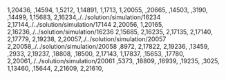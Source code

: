 1,20436,
,14594,
1,5212,
1,14891,
1,1713,
1,20055,
,20665,
,14503,
,3190,
,14499,
1,15683,
2,16234,./../solution/simulation/16234
2,17144,./../solution/simulation/17144
2,20056,
1,20165,
2,16236,./../solution/simulation/16236
2,15685,
2,16235,
2,17135,
2,17140,
2,17779,
2,19238,
2,20057,./../solution/simulation/20057
2,20058,./../solution/simulation/20058
,8972,
2,17822,
2,19236,
,13459,
,2933,
2,19237,
,18808,
,18500,
2,17143,
1,17837,
,15653,
,17780,
2,20061,./../solution/simulation/20061
,5373,
,18809,
,16939,
,19235,
,3025,
1,13460,
,15644,
2,21609,
2,21610,
